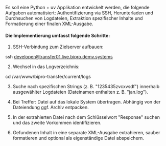 Es soll eine Python + uv Applikation entwickelt werden, die folgende Aufgaben automatisiert: Authentifizierung via SSH, Herunterladen und Durchsuchen von Logdateien, Extraktion spezifischer Inhalte und Formatierung einer finalen XML-Ausgabe.

#### Die Implementierung umfasst folgende Schritte:

1. SSH-Verbindung zum Zielserver aufbauen:

ssh developer@transfer01.live.bipro.demv.systems

2. Wechsel in das Logverzeichnis:

cd /var/www/bipro-transfer/current/logs

3. Suche nach spezifischen Strings (z. B. "1235435zvcxvsdf") innerhalb ausgewählter Logdateien (Dateinamen enthalten z. B. "jan.log").

4. Bei Treffer: Datei auf das lokale System übertragen. Abhängig von der Dateiendung ggf. Archiv entpacken.

5. In der extrahierten Datei nach dem Schlüsselwort "Response" suchen und das zweite Vorkommen identifizieren.

6. Gefundenen Inhalt in eine separate XML-Ausgabe extrahieren, sauber formatieren und optional als eigenständige Datei abspeichern.

